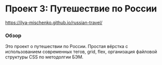 # Проект 3: Путешествие по России

https://ilya-mischenko.github.io/russian-travel/

### Обзор
Это проект о путешествии по России. Простая вёрстка с использованием современных тегов, grid, flex, организация файловой структуры CSS по методолгии БЭМ.
